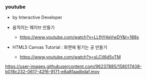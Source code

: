 ### youtube 
- by Interactive Developer

- 움직이는 웨이브 만들기
    - https://www.youtube.com/watch?v=LLfhY4eVwDY&t=188s
- HTML5 Canvas Tutorial : 화면에 튕기는 공 만들기
    - https://www.youtube.com/watch?v=sLCiI6d5vTM

https://user-images.githubusercontent.com/96237885/158017408-b018c232-0617-42f6-9171-e8a8faadbdaf.mov

